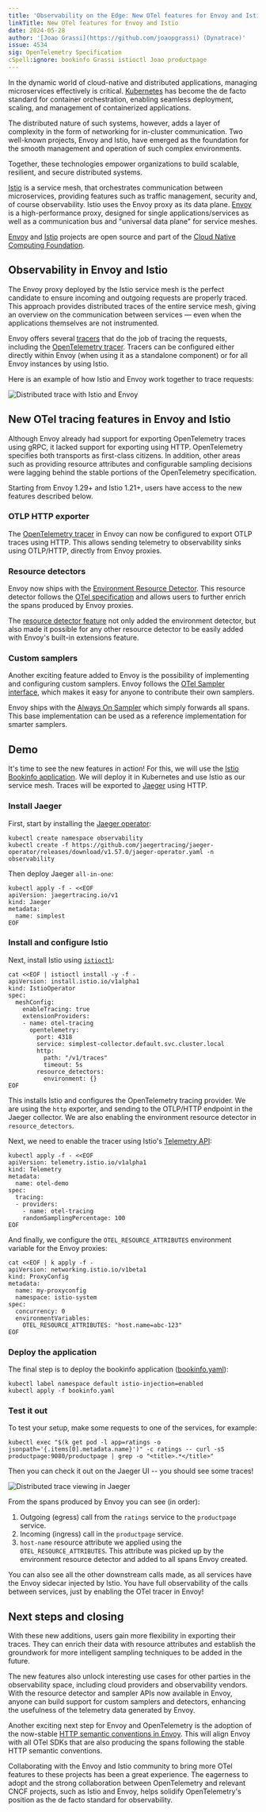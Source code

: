 ```yaml
---
title: 'Observability on the Edge: New OTel features for Envoy and Istio'
linkTitle: New OTel features for Envoy and Istio
date: 2024-05-28
author: '[Joao Grassi](https://github.com/joaopgrassi) (Dynatrace)'
issue: 4534
sig: OpenTelemetry Specification
cSpell:ignore: bookinfo Grassi istioctl Joao productpage
---
```


In the dynamic world of cloud-native and distributed applications, managing
microservices effectively is critical. [Kubernetes](https://kubernetes.io/) has
become the de facto standard for container orchestration, enabling seamless
deployment, scaling, and management of containerized applications.

The distributed nature of such systems, however, adds a layer of complexity in
the form of networking for in-cluster communication. Two well-known projects,
Envoy and Istio, have emerged as the foundation for the smooth management and
operation of such complex environments.

Together, these technologies empower organizations to build scalable, resilient,
and secure distributed systems.

[Istio](https://istio.io/) is a service mesh, that orchestrates communication
between microservices, providing features such as traffic management, security
and, of course observability. Istio uses the Envoy proxy as its data plane.
[Envoy](https://www.envoyproxy.io/) is a high-performance proxy, designed for
single applications/services as well as a communication bus and "universal data
plane" for service meshes.

[Envoy](https://www.cncf.io/projects/envoy/) and
[Istio](https://www.cncf.io/projects/istio/) projects are open source and part
of the [Cloud Native Computing Foundation](https://www.cncf.io/).

## Observability in Envoy and Istio

The Envoy proxy deployed by the Istio service mesh is the perfect candidate to
ensure incoming and outgoing requests are properly traced. This approach
provides distributed traces of the entire service mesh, giving an overview on
the communication between services — even when the applications themselves are
not instrumented.

Envoy offers several
[tracers](https://www.envoyproxy.io/docs/envoy/v1.29.4/api-v3/config/trace/trace)
that do the job of tracing the requests, including the
[OpenTelemetry tracer](/docs/concepts/signals/traces/#tracer). Tracers can be
configured either directly within Envoy (when using it as a standalone
component) or for all Envoy instances by using Istio.

Here is an example of how Istio and Envoy work together to trace requests:

![Distributed trace with Istio and Envoy](envoy-tracing.png)

## New OTel tracing features in Envoy and Istio

Although Envoy already had support for exporting OpenTelemetry traces using
gRPC, it lacked support for exporting using HTTP. OpenTelemetry specifies both
transports as first-class citizens. In addition, other areas such as providing
resource attributes and configurable sampling decisions were lagging behind the
stable portions of the OpenTelemetry specification.

Starting from Envoy 1.29+ and Istio 1.21+, users have access to the new features
described below.

### OTLP HTTP exporter

The
[OpenTelemetry tracer](https://www.envoyproxy.io/docs/envoy/v1.29.4/api-v3/config/trace/v3/opentelemetry.proto)
in Envoy can now be configured to export OTLP traces using HTTP. This allows
sending telemetry to observability sinks using OTLP/HTTP, directly from Envoy
proxies.

### Resource detectors

Envoy now ships with the
[Environment Resource Detector](https://www.envoyproxy.io/docs/envoy/v1.29.4/api-v3/extensions/tracers/opentelemetry/resource_detectors/v3/environment_resource_detector.proto).
This resource detector follows the
[OTel specification](/docs/specs/otel/resource/sdk/#specifying-resource-information-via-an-environment-variable)
and allows users to further enrich the spans produced by Envoy proxies.

The [resource detector feature](https://github.com/envoyproxy/envoy/pull/29547)
not only added the environment detector, but also made it possible for any other
resource detector to be easily added with Envoy's built-in extensions feature.

### Custom samplers

Another exciting feature added to Envoy is the possibility of implementing and
configuring custom samplers. Envoy follows the
[OTel Sampler interface](/docs/specs/otel/trace/sdk/#sampler), which makes it
easy for anyone to contribute their own samplers.

Envoy ships with the
[Always On Sampler](https://www.envoyproxy.io/docs/envoy/v1.29.4/api-v3/extensions/tracers/opentelemetry/samplers/v3/always_on_sampler.proto)
which simply forwards all spans. This base implementation can be used as a
reference implementation for smarter samplers.

## Demo

It's time to see the new features in action! For this, we will use the
[Istio Bookinfo application](https://istio.io/latest/docs/examples/bookinfo/).
We will deploy it in Kubernetes and use Istio as our service mesh. Traces will
be exported to [Jaeger](https://www.jaegertracing.io/) using HTTP.

### Install Jaeger

First, start by installing the
[Jaeger operator](https://www.jaegertracing.io/docs/1.57/operator/):

```shell
kubectl create namespace observability
kubectl create -f https://github.com/jaegertracing/jaeger-operator/releases/download/v1.57.0/jaeger-operator.yaml -n observability
```

Then deploy Jaeger `all-in-one`:

```shell
kubectl apply -f - <<EOF
apiVersion: jaegertracing.io/v1
kind: Jaeger
metadata:
  name: simplest
EOF
```

### Install and configure Istio

Next, install Istio using
[`istioctl`](https://istio.io/latest/docs/setup/install/istioctl/):

```shell
cat <<EOF | istioctl install -y -f -
apiVersion: install.istio.io/v1alpha1
kind: IstioOperator
spec:
  meshConfig:
    enableTracing: true
    extensionProviders:
    - name: otel-tracing
      opentelemetry:
        port: 4318
        service: simplest-collector.default.svc.cluster.local
        http:
          path: "/v1/traces"
          timeout: 5s
        resource_detectors:
          environment: {}
EOF
```

This installs Istio and configures the OpenTelemetry tracing provider. We are
using the `http` exporter, and sending to the OTLP/HTTP endpoint in the Jaeger
collector. We are also enabling the environment resource detector in
`resource_detectors`.

Next, we need to enable the tracer using Istio's
[Telemetry API](https://istio.io/latest/docs/tasks/observability/telemetry/):

```shell
kubectl apply -f - <<EOF
apiVersion: telemetry.istio.io/v1alpha1
kind: Telemetry
metadata:
  name: otel-demo
spec:
  tracing:
  - providers:
    - name: otel-tracing
    randomSamplingPercentage: 100
EOF
```

And finally, we configure the `OTEL_RESOURCE_ATTRIBUTES` environment variable
for the Envoy proxies:

```shell
cat <<EOF | k apply -f -
apiVersion: networking.istio.io/v1beta1
kind: ProxyConfig
metadata:
  name: my-proxyconfig
  namespace: istio-system
spec:
  concurrency: 0
  environmentVariables:
    OTEL_RESOURCE_ATTRIBUTES: "host.name=abc-123"
EOF
```

### Deploy the application

The final step is to deploy the bookinfo application
([bookinfo.yaml](https://raw.githubusercontent.com/istio/istio/release-1.22/samples/bookinfo/platform/kube/bookinfo.yaml)):

```shell
kubectl label namespace default istio-injection=enabled
kubectl apply -f bookinfo.yaml
```

### Test it out

To test your setup, make some requests to one of the services, for example:

```shell
kubectl exec "$(k get pod -l app=ratings -o jsonpath='{.items[0].metadata.name}')" -c ratings -- curl -sS productpage:9080/productpage | grep -o "<title>.*</title>"
```

Then you can check it out on the Jaeger UI -- you should see some traces!

![Distributed trace viewing in Jaeger](jaeger.png)

From the spans produced by Envoy you can see (in order):

1. Outgoing (egress) call from the `ratings` service to the `productpage`
   service.
2. Incoming (ingress) call in the `productpage` service.
3. `host-name` resource attribute we applied using the
   `OTEL_RESOURCE_ATTRIBUTES`. This attribute was picked up by the environment
   resource detector and added to all spans Envoy created.

You can also see all the other downstream calls made, as all services have the
Envoy sidecar injected by Istio. You have full observability of the calls
between services, just by enabling the OTel tracer in Envoy!

## Next steps and closing

With these new additions, users gain more flexibility in exporting their traces.
They can enrich their data with resource attributes and establish the groundwork
for more intelligent sampling techniques to be added in the future.

The new features also unlock interesting use cases for other parties in the
observability space, including cloud providers and observability vendors. With
the resource detector and sampler APIs now available in Envoy, anyone can build
support for custom samplers and detectors, enhancing the usefulness of the
telemetry data generated by Envoy.

Another exciting next step for Envoy and OpenTelemetry is the adoption of the
now-stable
[HTTP semantic conventions in Envoy](https://github.com/envoyproxy/envoy/issues/30821).
This will align Envoy with all OTel SDKs that are also producing the spans
following the stable HTTP semantic conventions.

Collaborating with the Envoy and Istio community to bring more OTel features to
these projects has been a great experience. The eagerness to adopt and the
strong collaboration between OpenTelemetry and relevant CNCF projects, such as
Istio and Envoy, helps solidify OpenTelemetry's position as the de facto
standard for observability.
